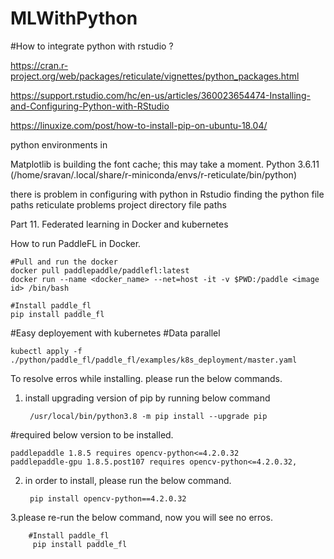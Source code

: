 # MLWithPython


#How to integrate python with rstudio ?

https://cran.r-project.org/web/packages/reticulate/vignettes/python_packages.html

https://support.rstudio.com/hc/en-us/articles/360023654474-Installing-and-Configuring-Python-with-RStudio

https://linuxize.com/post/how-to-install-pip-on-ubuntu-18.04/




python environments in 

Matplotlib is building the font cache; this may take a moment.
Python 3.6.11 (/home/sravan/.local/share/r-miniconda/envs/r-reticulate/bin/python)


there is problem in configuring with python in Rstudio 
finding the python file paths
reticulate problems
project directory file paths

Part 11. Federated learning in Docker and kubernetes

How to run PaddleFL in Docker.
  
    #Pull and run the docker
    docker pull paddlepaddle/paddlefl:latest
    docker run --name <docker_name> --net=host -it -v $PWD:/paddle <image id> /bin/bash

    #Install paddle_fl
    pip install paddle_fl

#Easy deployement with kubernetes
#Data parallel

    kubectl apply -f ./python/paddle_fl/paddle_fl/examples/k8s_deployment/master.yaml

To resolve erros while installing. please run the below commands.

1. install upgrading version of pip by running below command
  
        /usr/local/bin/python3.8 -m pip install --upgrade pip

#required below version to be installed.
    
    paddlepaddle 1.8.5 requires opencv-python<=4.2.0.32
    paddlepaddle-gpu 1.8.5.post107 requires opencv-python<=4.2.0.32,

2. in order to install, please run the below command.
      
        pip install opencv-python==4.2.0.32

3.please re-run the below command, now you will see no erros.
 
        #Install paddle_fl
         pip install paddle_fl
